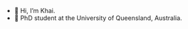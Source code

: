 - 👋 Hi, I’m Khai.
- 🌱 PhD student at the University of Queensland, Australia.

<!---
khaitran22/khaitran22 is a ✨ special ✨ repository because its `README.md` (this file) appears on your GitHub profile.
You can click the Preview link to take a look at your changes.
--->
